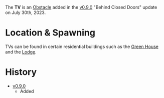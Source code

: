 The **TV** is an [Obstacle](/obstacles) added in the [v0.9.0](https://github.com/HasangerGames/suroi/releases/tag/v0.9.0) "Behind Closed Doors" update on July 30th, 2023.

# Location & Spawning

TVs can be found in certain residential buildings such as the [Green House](/buildings/green_house) and the [Lodge](/buildings/lodge).

# History

- [v0.9.0](https://github.com/HasangerGames/suroi/releases/tag/v0.9.0)
  - Added
